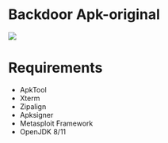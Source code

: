 <h1>Backdoor Apk-original</h1>

<img src="https://cdn.discordapp.com/attachments/581170733565214731/984916967498579988/Captura_de_tela_2022-06-10_172650.png">

# Requirements
- ApkTool
- Xterm
- Zipalign
- Apksigner
- Metasploit Framework
- OpenJDK 8/11
